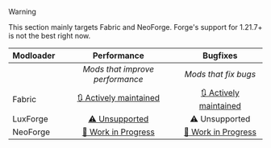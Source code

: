 > [!WARNING]
> This section mainly targets Fabric and NeoForge. Forge's support for 1.21.7+ is not the best right now.

| Modloader | Performance | Bugfixes |
| --- | :---: | :---: | 
|  | *Mods that improve performance* | *Mods that fix bugs* | *Enhancements to the game that are Vanilla compatible* |
| Fabric | [🔃 Actively maintained](fabric/optimizations.md) | [🔃 Actively maintained](fabric/fixes.md) |
| LuxForge | [⚠ Unsupported](forge/optimizations.md)| ⚠ Unsupported |
| NeoForge | [🚧 Work in Progress](neo/optimizations.md) | [🚧 Work in Progress](neo/fixes.md) |
